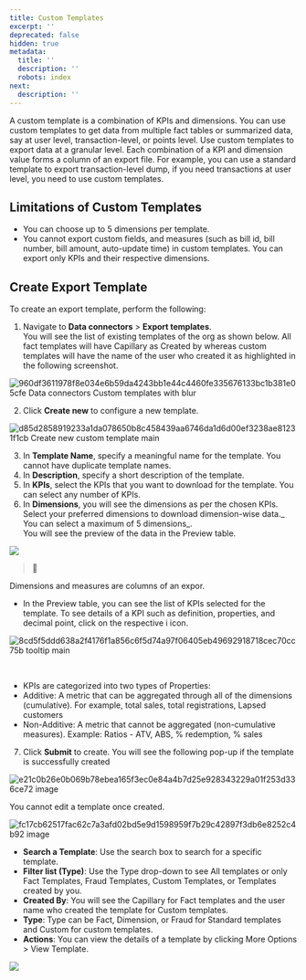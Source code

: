 ```yaml
---
title: Custom Templates
excerpt: ''
deprecated: false
hidden: true
metadata:
  title: ''
  description: ''
  robots: index
next:
  description: ''
---
```

A custom template is a combination of KPIs and dimensions. You can use custom templates to get data from multiple fact tables or summarized data, say at user level, transaction-level, or points level. Use custom templates to export data at a granular level. Each combination of a KPI and dimension value forms a column of an export file. For example, you can use a standard template to export transaction-level dump, if you need transactions at user level, you need to use custom templates.

## Limitations of Custom Templates

* You can choose up to 5 dimensions per template.
* You cannot export custom fields, and measures (such as bill id, bill number, bill amount, auto-update time) in custom templates. You can export only KPIs and their respective dimensions.

## Create Export Template

To create an export template, perform the following:

1. Navigate to **Data connectors** > **Export templates**.\
   You will see the list of existing templates of the org as shown below. All fact templates will have Capillary as Created by whereas custom templates will have the name of the user who created it as highlighted in the following screenshot.

![960df3611978f8e034e6b59da4243bb1e44c4460fe335676133bc1b381e05cfe Data connectors Custom templates with blur](https://files.readme.io/960df3611978f8e034e6b59da4243bb1e44c4460fe335676133bc1b381e05cfe-Data_connectors_Custom_templates_with_blur.png)

2. Click **Create new** to configure a new template.

![d85d2858919233a1da078650b8c458439aa6746da1d6d00ef3238ae81231f1cb Create new custom template main](https://files.readme.io/d85d2858919233a1da078650b8c458439aa6746da1d6d00ef3238ae81231f1cb-Create_new_custom_template_main.png)

3. In **Template Name**, specify a meaningful name for the template. You cannot have duplicate template names.
4. In **Description**, specify a short description of the template.
5. In **KPIs**, select the KPIs that you want to download for the template. You can select any number of KPIs.
6. In **Dimensions**, you will see the dimensions as per the chosen KPIs. Select your preferred dimensions to download dimension-wise data.\_ You can select a maximum of 5 dimensions\_.\
   You will see the preview of the data in the Preview table.

![](https://files.readme.io/9b9ee5ae7a670c5057fc79955960256c8af56afe3ca154fd74293b44e887fd75-image.png)

> 📘
>
<Note title="Note">
Dimensions and measures are columns of an expor.
</Note>

* In the Preview table, you can see the list of KPIs selected for the template. To see details of a KPI such as definition, properties, and decimal point, click on the respective i icon.

![8cd5f5ddd638a2f4176f1a856c6f5d74a97f06405eb49692918718cec70cc75b tooltip main](https://files.readme.io/8cd5f5ddd638a2f4176f1a856c6f5d74a97f06405eb49692918718cec70cc75b-tooltip_main.png)

<br />

* KPIs are categorized into two types of Properties:
* Additive: A metric that can be aggregated through all of the dimensions (cumulative). For example, total sales, total registrations, Lapsed customers
* Non-Additive: A metric that cannot be aggregated (non-cumulative measures). Example: Ratios - ATV, ABS, % redemption, % sales

7. Click **Submit** to create. You will see the following pop-up if the template is successfully created

![e21c0b26e0b069b78ebea165f3ec0e84a4b7d25e928343229a01f253d336ce72 image](https://files.readme.io/e21c0b26e0b069b78ebea165f3ec0e84a4b7d25e928343229a01f253d336ce72-image.png)

<Note title="Note">
You cannot edit a template once created.
</Note>

![fc17cb62517fac62c7a3afd02bd5e9d1598959f7b29c42897f3db6e8252c4b92 image](https://files.readme.io/fc17cb62517fac62c7a3afd02bd5e9d1598959f7b29c42897f3db6e8252c4b92-image.png)

* **Search a Template**: Use the search box to search for a specific template.
* **Filter list (Type)**: Use the Type drop-down to see All templates or only Fact Templates, Fraud Templates, Custom Templates, or Templates created by you.
* **Created By**: You will see the Capillary for Fact templates and the user name who created the template for Custom templates.
* **Type**: Type can be Fact, Dimension, or Fraud for Standard templates and Custom for custom templates.
* **Actions**: You can view the details of a template by clicking More Options > View Template.

![](https://files.readme.io/ac71791f36fe7fff75a6483d291a3fda95c64f4c4bd8570879b44178a31770ba-image.png)